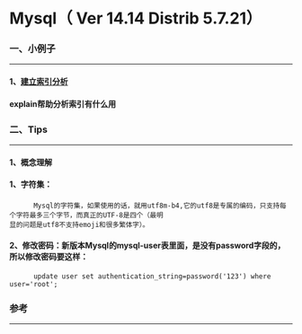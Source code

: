 # Mysql（ Ver 14.14 Distrib 5.7.21）


###  一、小例子<br>
----------------------
####    1、[建立索引分析](https://github.com/Sun0379/Mysql/blob/master/Index)
####      explain帮助分析索引有什么用
###  二、Tips<br>
----------------------
####    1、概念理解
####      1、字符集：
          Mysql的字符集，如果使用的话，就用utf8m-b4,它的utf8是专属的编码，只支持每个字符最多三个字节，而真正的UTF-8是四个（最明
    显的问题是utf8不支持emoji和很多繁体字）。
          
####      2、修改密码：新版本Mysql的mysql-user表里面，是没有password字段的，所以修改密码要这样：
          update user set authentication_string=password('123') where user='root';

### 参考
-----------
